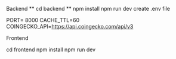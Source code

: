 Backend
**
cd backend
**
npm install
npm run dev
create .env file

PORT= 8000
CACHE_TTL=60
COINGECKO_API=https://api.coingecko.com/api/v3

Frontend

cd frontend
npm install
npm run dev
